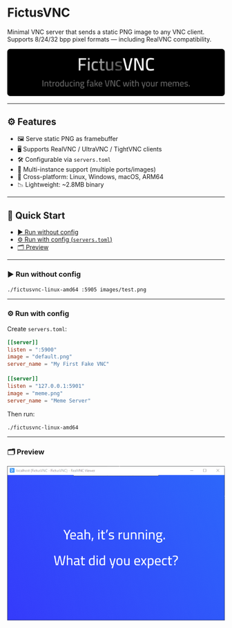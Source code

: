 # FictusVNC

Minimal VNC server that sends a static PNG image to any VNC client.
Supports 8/24/32 bpp pixel formats — including RealVNC compatibility.

![FictusVNC](banner.png)

---

## ⚙️ Features

* 🖼 Serve static PNG as framebuffer
* 🖥 Supports RealVNC / UltraVNC / TightVNC clients
* 🛠 Configurable via `servers.toml`
* 📶 Multi-instance support (multiple ports/images)
* 💾 Cross-platform: Linux, Windows, macOS, ARM64
* 📉 Lightweight: \~2.8MB binary

---

## 🚀 Quick Start

* [▶️ Run without config](#run-without-config)
* [⚙️ Run with config (`servers.toml`)](#run-with-config)
* [🗂 Preview](#preview)

---

### ▶️ Run without config

```bash
./fictusvnc-linux-amd64 :5905 images/test.png
```

---

### ⚙️ Run with config

Create `servers.toml`:

```toml
[[server]]
listen = ":5900"
image = "default.png"
server_name = "My First Fake VNC"

[[server]]
listen = "127.0.0.1:5901"
image = "meme.png"
server_name = "Meme Server"
```

Then run:

```bash
./fictusvnc-linux-amd64
```

---

### 🗂 Preview

![FictusVNC](vncwindow.png)
